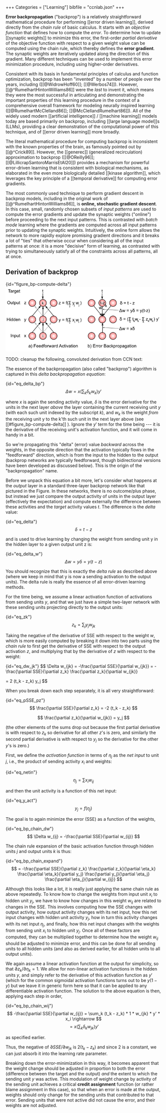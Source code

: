 +++
Categories = ["Learning"]
bibfile = "ccnlab.json"
+++

**Error backpropagation** ("backprop") is a relatively straightforward mathematical procedure for performing [[error driven learning]], derived directly from the _chain rule_ of basic calculus. It starts with an _objective function_ that defines how to compute the _error_. To determine how to update [[synaptic weights]] to minimize this error, the first-order _partial derivative_ of the objective function with respect to a given weight value can be computed using the chain rule, which thereby defines the **error gradient**. The synaptic weights are iteratively updated along the direction of this gradient. Many different techniques can be used to implement this error minimization procedure, including using higher-order derivatives. 

Consistent with its basis in fundamental principles of calculus and function optimization, backprop has been "invented" by a number of people over the years, including ([[@WidrowHoff60]]; [[@Werbos74]]). However, [[@^RumelhartHintonWilliams86]] were the _last_ to invent it, which means they were the most successful in articulating and demonstrating the important properties of this learning procedure in the context of a comprehensive overall framework for modeling neurally inspired learning ([[@RumelhartMcClelland86]]; [[@McClellandRumelhart86]]). All of the widely used modern [[artificial intelligence]] / [[machine learning]] models today are based primarily on backprop, including [[large language model]]s (LLMs), providing a clear demonstration of the computational power of this technique, and of [[error driven learning]] more broadly.

The literal mathematical procedure for computing backprop is inconsistent with the known properties of the brain, as famously pointed out by [[@^Crick89]]. However, the [[generec]] (generalized recirculation) approximation to backprop ([[@OReilly96]]; [[@LillicrapSantoroMarrisEtAl20]]) provides a mechanism for powerful error-driven learning that is consistent with biological mechanisms, as elaborated in the even more biologically detailed [[kinase algorithm]], which leverages the key principle of a [[temporal derivative]] for computing error gradients.

The most commonly used technique to perform gradient descent in backprop models, including in the original work of [[@^RumelhartHintonWilliams86]], is **online, stochastic gradient descent**. In this case, small, randomly chosen subsets of _input patterns_ are used to compute the error gradients and update the synaptic weights ("online") before proceeding to the next input patterns. This is contrasted with _batch mode_ learning where the gradients are computed across all input patterns prior to updating the synaptic weights. Intuitively, the online form allows the network to more rapidly explore promising gradient directions and it breaks a lot of "ties" that otherwise occur when considering all of the input patterns at once: it is a more "decisive" form of learning, as contrasted with trying to simultaneously satisfy all of the constraints across all patterns, all at once.

## Derivation of backprop

{id="figure_bp-compute-delta"}
![Illustration of backpropgation computation in three-layer network.  First, the feedforward activation pass generates a pattern of activations across the units in the network, cascading from input, to hidden to output.  Then, "delta" values are propagated *backward* in the reverse direction across the same weights.  The delta sum is broken out in the hidden layer to facilitate comparison with the GeneRec algorithm as shown in the next figure.](media/fig_bp_compute_delta.png)

TODO: cleanup the following, convoluted derivation from CCN text:

The essence of the backpropagation (also called "backprop") algorithm is captured in this *delta backpropagation equation*:

{id="eq_delta_bp"}
$$
\Delta w = x \left( \sum_k \delta_k w_k \right) y'
$$

where *x* is again the sending activity value, $\delta$ is the error derivative for the units in the next layer *above* the layer containing the current receiving unit *y* (with each such unit indexed by the subscript *k*), and $w_k$ is the weight *from* the receiving unit y to the k'th such unit in the next layer above (see [[#figure_bp-compute-delta]] ).  Ignore the $y'$ term for the time being  --- it is the derivative of the receiving unit's activation function, and it will come in handy in a bit.

So we're propagating this "delta" (error) value *backward* across the weights, in the opposite direction that the activation typically flows in the "feedforward" direction, which is from the input to the hidden to the output (backprop networks are typically feedforward, though bidirectional versions have been developed as discussed below).  This is the origin of the "backpropagation" name.

Before we unpack this equation a bit more, let's consider what happens at the *output* layer in a standard three-layer backprop network like that pictured in the Figure.  In these networks, there is no outcome/plus phase, but instead we just compare the output activity of units in the output layer (effectively the expectation) and compute externally the difference between these activities and the *target* activity values *t*. The difference is the *delta* value:

{id="eq_delta"}
$$
\delta = t - z
$$

and is used to drive learning by changing the weight from sending unit y in the hidden layer to a given output unit z is:

{id="eq_delta_w"}
$$
\Delta w = y \delta = y (t - z)
$$

You should recognize that this is exactly the *delta rule* as described above (where we keep in mind that y is now a sending activation to the output units).  The delta rule is really the essence of all error-driven learning methods.

For the time being, we assume a linear activation function of activations from sending units *y*, and that we just have a simple two-layer network with these sending units projecting directly to the output units:

{id="eq_zk"}
$$
z_k = \left. \sum_j y_j w_{jk} \right.
$$

Taking the negative of the derivative of SSE with respect to the weight *w*, which is more easily computed by breaking it down into two parts using the *chain rule* to first get the derivative of SSE with respect to the output activation *z*, and multiplying that by the derivative of *z* with respect to the weight:

{id="eq_dw_jk"}
$$
\Delta w_{jk} = -\frac{\partial SSE}{\partial w_{jk}} = -\frac{\partial SSE}{\partial z_k} \frac{\partial z_k}{\partial w_{jk}}

= 2 (t_k - z_k) y_j
$$
 
When you break down each step separately, it is all very straightforward:

{id="eq_pSSE_pz"}
$$
\frac{\partial SSE}{\partial z_k}  = -2 (t_k - z_k)
$$

$$
\frac{\partial z_k}{\partial w_{jk}} = y_j
$$

(the other elements of the sums drop out because the first partial derivative is with respect to $z_k$ so derivative for all other $z$'s is zero, and similarly the second partial derivative is with respect to $y_j$ so the derivative for the other $y$'s is zero.)

First, we define the _activation function_ in terms of $\eta_j$ as the _net input_ to unit $j$, i.e., the product of sending activity $x_i$ and weights:

{id="eq_netin"}
$$
\eta_j = \sum x_i w_{ij}
$$

and then the unit activity is a function of this net input:

{id="eq_y_act"}
$$
y_j = f(\eta_j)
$$

The goal is to again minimize the error (SSE) as a function of the weights, 

{id="eq_bp_chain_dw"}
$$
\Delta w_{ij} = -\frac{\partial SSE}{\partial w_{ij}}
$$

The chain rule expansion of the basic activation function through hidden units $j$ and output units $k$ is thus:

{id="eq_bp_chain_expand"}
$$
= -\frac{\partial SSE}{\partial z_k} \frac{\partial z_k}{\partial \eta_k} \frac{\partial \eta_k}{\partial y_j} \frac{\partial y_j}{\partial \eta_j} \frac{\partial \eta_j}{\partial w_{ij}}
$$

Although this looks like a lot, it is really just applying the same chain rule as above repeatedly. To know how to change the weights from input unit $x_i$ to hidden unit $y_j$, we have to know how changes in this weight $w_{ij}$ are related to changes in the SSE. This involves computing how the SSE changes with output activity, how output activity changes with its net input, how this net input changes with hidden unit activity $y_j$, how in turn this activity changes with its net input $\eta_j$, and finally, how this net input changes with the weights from sending unit $x_i$ to hidden unit $y_j$. Once all of these factors are computed, they can be multiplied together to determine how the weight $w_{ij}$ should be adjusted to minimize error, and this can be done for all sending units to all hidden units (and also as derived earlier, for all hidden units to all output units). 

We again assume a linear activation function at the output for simplicity, so that $\partial z_k / \partial \eta_k = 1$. We allow for non-linear activation functions in the hidden units *y*, and simply refer to the derivative of this activation function as $y'$ (which for the common sigmoidal activation functions turns out to be $y (1-y)$ but we leave it in generic form here so that it can be applied to any differentiable activation function.  The solution to the above equation is then, applying each step in order,

{id="eq_bp_chain_wij"}
$$
-\frac{\partial SSE}{\partial w_{ij}} = \sum_k (t_k - z_k) * 1 * w_{jk} * y' * x_i \rightarrow 
$$
$$
= x \left( \sum_k \delta_k w_{jk} \right) y'
$$

as specified earlier.

Thus, the negative of $\partial SSE / \partial w_{jk}$ is $2 (t_k -z_k)$ and since 2 is a constant, we can just absorb it into the learning rate parameter. 

Breaking down the error-minimization in this way, it becomes apparent that the weight change should be adjusted in proportion to both the error (difference between the target and the output) *and* the extent to which the sending unit *y* was active. This modulation of weight change by activity of the sending unit achieves a critical **credit assignment** function (or rather blame assignment in this case), so that when an error is made at the output, weights should only change for the sending units that contributed to that error. Sending units that were not active did not cause the error, and their weights are not adjusted.


